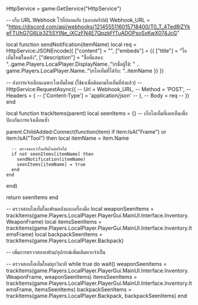 HttpService = game:GetService("HttpService")

-- เก็บ URL Webhook ไว้ที่ปลอดภัย (นอกสคริปต์)
Webhook_URL = "https://discord.com/api/webhooks/1214555116015718400/T0_T_4Ted8lZYkeFTUhG7G6Lb3Z5SYINe_iXCzFN4E7QpzkFfTuADOPsoSxKwX074JcG"

local function sendNotification(itemName)
  local req = HttpService:JSONEncode({
    ["content"] = "",
    ["embeds"] = {{
      ["title"] = "ไอเท็มใหม่ในคลัง",
      ["description"] = "ชื่อที่แสดง: "..game.Players.LocalPlayer.DisplayName.."\nชื่อผู้ใช้: " .. game.Players.LocalPlayer.Name.."\nไอเท็มที่ได้รับ: "..itemName
    }}
  })

  -- ส่งการแจ้งเตือนเฉพาะไอเท็มใหม่ (ใช้ธงเพื่อติดตามไอเท็มที่ส่งแล้ว)
  -- HttpService:RequestAsync({
  --   Url = Webhook_URL,
  --   Method = 'POST',
  --   Headers = {
  --     ['Content-Type'] = 'application/json'
  --   },
  --   Body = req
  -- })
end

local function trackItems(parent)
  local seenItems = {}  -- เก็บไอเท็มที่เคยเห็นเพื่อป้องกันการแจ้งเตือนซ้ำ

  parent.ChildAdded:Connect(function(item)
    if item:IsA("Frame") or item:IsA("Tool") then
      local itemName = item.Name

      -- ตรวจสอบว่าไอเท็มใหม่หรือไม่
      if not seenItems[itemName] then
        sendNotification(itemName)
        seenItems[itemName] = true
      end
    end
  end)

  return seenItems
end

-- ตรวจสอบไอเท็มในเฟรมคลังและเครื่องมือ
local weaponSeenItems = trackItems(game.Players.LocalPlayer.PlayerGui.MainUI.Interface.Inventory.WeaponFrame)
local itemsSeenItems = trackItems(game.Players.LocalPlayer.PlayerGui.MainUI.Interface.Inventory.ItemsFrame)
local backpackSeenItems = trackItems(game.Players.LocalPlayer.Backpack)

-- เพิ่มการตรวจสอบเฟรม/อุปกรณ์เพิ่มเติมหากจำเป็น

-- ตรวจสอบไอเท็มใหม่ทุกวินาที
while true do
  wait()
  weaponSeenItems = trackItems(game.Players.LocalPlayer.PlayerGui.MainUI.Interface.Inventory.WeaponFrame, weaponSeenItems)
  itemsSeenItems = trackItems(game.Players.LocalPlayer.PlayerGui.MainUI.Interface.Inventory.ItemsFrame, itemsSeenItems)
  backpackSeenItems = trackItems(game.Players.LocalPlayer.Backpack, backpackSeenItems)
end
